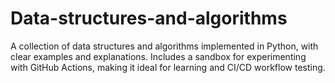# Data-structures-and-algorithms
A collection of data structures and algorithms implemented in Python, with clear examples and explanations. Includes a sandbox for experimenting with GitHub Actions, making it ideal for learning and CI/CD workflow testing.
